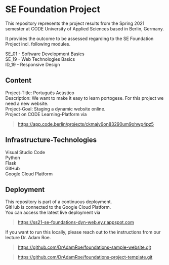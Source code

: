 # SE Foundation Project 
This repository represents the project results from the Spring 2021 semester at CODE University of Applied Sciences based in Berlin, Germany.

It provides the outcome to be assessed regarding to the SE Foundation Project incl. following modules.

SE_01 - Software Development Basics<br>
SE_19 - Web Technologies Basics<br>
ID_19 - Responsive Design

## Content
Project-Title: Português Acústico<br>
Description: We want to make it easy to learn portogese. For this project we need a new website.<br>
Project-Goal: Staging a dynamic website online.<br>
Project on CODE Learning-Platform via<br>
> https://app.code.berlin/projects/ckmajv6on83290um9ohwp4pz5

## Infrastructure-Technologies
Visual Studio Code<br>
Python<br>
Flask<br>
GitHub<br>
Google Cloud Platform

## Deployment
This repository is part of a continuous deployment.<br>
GitHub is connected to the Google Cloud Platform.<br>
You can access the latest live deployment via<br>
> https://ss21-se-foundations-dyn-web.ey.r.appspot.com

If you want to run this locally, please reach out to the instructions from our lecture Dr. Adam Roe.

> https://github.com/DrAdamRoe/foundations-sample-website.git

> https://github.com/DrAdamRoe/foundations-project-template.git